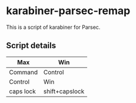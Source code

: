 # karabiner-parsec-remap
This is a script of karabiner for Parsec.

## Script details
| Max | Win |
|-----|-----|
|Command|Control|
|Control|Win|
|caps lock|shift+capslock|

